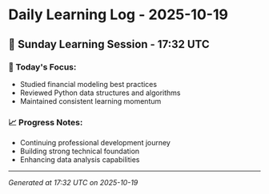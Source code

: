 # Daily Learning Log - 2025-10-19

## 📅 Sunday Learning Session - 17:32 UTC

### 🎯 Today's Focus:
- Studied financial modeling best practices
- Reviewed Python data structures and algorithms
- Maintained consistent learning momentum

### 📈 Progress Notes:
- Continuing professional development journey
- Building strong technical foundation
- Enhancing data analysis capabilities

---
*Generated at 17:32 UTC on 2025-10-19*

